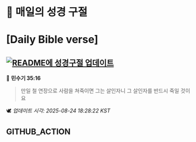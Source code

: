 # 🙏 매일의 성경 구절
# [Daily Bible verse]
## [![README에 성경구절 업데이트](https://github.com/DONGSUKA/first_test/actions/workflows/update-readme-bible.yml/badge.svg)](https://github.com/DONGSUKA/first_test/actions/workflows/update-readme-bible.yml)
<!-- START_BIBLE_VERSE -->
📖 **민수기 35:16**
> 만일 철 연장으로 사람을 쳐죽이면 그는 살인자니 그 살인자를 반드시 죽일 것이요

🕊️ _업데이트 시각: 2025-08-24 18:28:22 KST_
  <!-- END_BIBLE_VERSE -->
## GITHUB_ACTION
